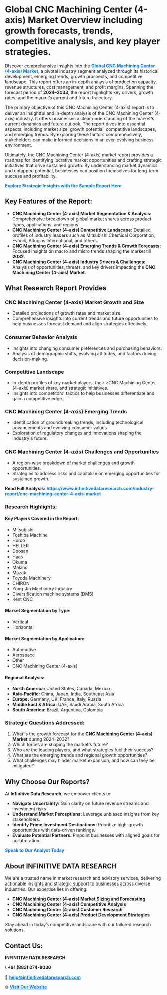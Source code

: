 <h1>Global CNC Machining Center (4-axis) Market Overview including growth forecasts, trends, competitive analysis, and key player strategies.</h1>
<p>
Discover comprehensive insights into the 
<a href="https://www.infinitivedataresearch.com/industry-report/cnc-machining-center-4-axis-market" rel="dofollow" style="color: #007BFF; text-decoration: none;"><strong>Global CNC Machining Center (4-axis) Market</strong></a>, a pivotal industry segment analyzed through its historical development, emerging trends, growth prospects, and competitive landscape. This report offers an in-depth analysis of production capacity, revenue structures, cost management, and profit margins. Spanning the forecast period of <strong>2024–2033</strong>, the report highlights key drivers, growth rates, and the market’s current and future trajectory.
</p>
<p>
The primary objective of this CNC Machining Center (4-axis) report is to deliver an insightful and in-depth analysis of the CNC Machining Center (4-axis) industry. It offers businesses a clear understanding of the market's current dynamics and future outlook. The report dives into essential aspects, including market size, growth potential, competitive landscapes, and emerging trends. By exploring these factors comprehensively, stakeholders can make informed decisions in an ever-evolving business environment.
</p>
<p>
Ultimately, the CNC Machining Center (4-axis) market report provides a roadmap for identifying lucrative market opportunities and crafting strategic initiatives that drive sustained growth. By understanding market dynamics and untapped potential, businesses can position themselves for long-term success and profitability.
</p>
<p>
<a href="https://www.infinitivedataresearch.com/request-sample/reportId=103418" style="color: #007BFF; text-decoration: none;"><strong>Explore Strategic Insights with the Sample Report Here</strong></a>
</p>

<h2>Key Features of the Report:</h2>
<ul>
<li><strong>CNC Machining Center (4-axis) Market Segmentation & Analysis:</strong> Comprehensive breakdown of global market shares across product types, applications, and regions.</li>
<li><strong>CNC Machining Center (4-axis) Competitive Landscape:</strong> Detailed profiles of industry leaders such as Mitsubishi Chemical Corporation, Evonik, Altuglas International, and others.</li>
<li><strong>CNC Machining Center (4-axis) Emerging Trends & Growth Forecasts:</strong> Focused insights on macro and micro trends shaping the market till <strong>2032</strong>.</li>
<li><strong>CNC Machining Center (4-axis) Industry Drivers & Challenges:</strong> Analysis of opportunities, threats, and key drivers impacting the <strong>CNC Machining Center (4-axis) Market</strong>.</li>
</ul>

<h2>What Research Report Provides</h2>
<h3>CNC Machining Center (4-axis) Market Growth and Size</h3>
<ul>
<li>Detailed projections of growth rates and market size.</li>
<li>Comprehensive insights into current trends and future opportunities to help businesses forecast demand and align strategies effectively.</li>
</ul>

<h3>Consumer Behavior Analysis</h3>
<ul>
<li>Insights into changing consumer preferences and purchasing behaviors.</li>
<li>Analysis of demographic shifts, evolving attitudes, and factors driving decision-making.</li>
</ul>

<h3>Competitive Landscape</h3>
<ul>
<li>In-depth profiles of key market players, their >CNC Machining Center (4-axis) market share, and strategic initiatives.</li>
<li>Insights into competitors' tactics to help businesses differentiate and gain a competitive edge.</li>
</ul>

<h3>CNC Machining Center (4-axis) Emerging Trends</h3>
<ul>
<li>Identification of groundbreaking trends, including technological advancements and evolving consumer values.</li>
<li>Exploration of regulatory changes and innovations shaping the industry's future.</li>
</ul>

<h3>CNC Machining Center (4-axis) Challenges and Opportunities</h3>
<ul>
<li>A region-wise breakdown of market challenges and growth opportunities.</li>
<li>Strategies to address risks and capitalize on emerging opportunities for sustained growth.</li>
</ul>
<p><strong>Read Full Analysis:</strong> <a href="https://www.infinitivedataresearch.com/industry-report/cnc-machining-center-4-axis-market" rel="dofollow" style="color: #007BFF; text-decoration: none;"><strong>https://www.infinitivedataresearch.com/industry-report/cnc-machining-center-4-axis-market</strong></a></p>
<h3>Research Highlights:</h3>
<h4>Key Players Covered in the Report:</h4>
<ul><li>Mitsubishi</li><li>Toshiba Machine</li><li>Hurco</li><li>HELLER</li><li>Doosan</li><li>Haas</li><li>Okuma</li><li>Makino</li><li>Mazak</li><li>Toyoda Machinery</li><li>CHIRON</li><li>Yong-Jin Machinery Industry</li><li>Diversification machine systems (DMS)</li><li>Kent CNC</li></ul>
<h4>Market Segmentation by Type:</h4>
<ul><li>Vertical</li><li>Horizontal</li></ul>
<h4>Market Segmentation by Application:</h4>
<ul><li>Automotive</li><li>Aerospace</li><li>Other</li><li>CNC Machining Center (4-axis)</li></ul>

<h4>Regional Analysis:</h4>
<ul>
<li><strong>North America:</strong> United States, Canada, Mexico</li>
<li><strong>Asia-Pacific:</strong> China, Japan, India, Southeast Asia</li>
<li><strong>Europe:</strong> Germany, UK, France, Italy, Russia</li>
<li><strong>Middle East & Africa:</strong> UAE, Saudi Arabia, South Africa</li>
<li><strong>South America:</strong> Brazil, Argentina, Colombia</li>
</ul>

<h3>Strategic Questions Addressed:</h3>
<ol>
<li>What is the growth forecast for the <strong>CNC Machining Center (4-axis) Market</strong> during 2024–2032?</li>
<li>Which forces are shaping the market's future?</li>
<li>Who are the leading players, and what strategies fuel their success?</li>
<li>What are the emerging trends and regional growth opportunities?</li>
<li>What challenges may hinder market expansion, and how can they be mitigated?</li>
</ol>

<h2>Why Choose Our Reports?</h2>
<p>At <strong>Infinitive Data Research</strong>, we empower clients to:</p>
<ul>
<li><strong>Navigate Uncertainty:</strong> Gain clarity on future revenue streams and investment risks.</li>
<li><strong>Understand Market Perceptions:</strong> Leverage unbiased insights from key stakeholders.</li>
<li><strong>Identify Prime Investment Destinations:</strong> Prioritize high-growth opportunities with data-driven rankings.</li>
<li><strong>Evaluate Potential Partners:</strong> Pinpoint businesses with aligned goals for collaboration.</li>
</ul>
<p><a href="https://www.infinitivedataresearch.com/industry-report/cnc-machining-center-4-axis-market" rel="dofollow" style="color: #007BFF; text-decoration: none;"><strong>Speak to Our Analyst Today</strong></a></p>

<h2>About INFINITIVE DATA RESEARCH</h2>
<p>We are a trusted name in market research and advisory services, delivering actionable insights and strategic support to businesses across diverse industries. Our expertise lies in offering:</p>
<ul>
<li><strong>CNC Machining Center (4-axis) Market Sizing and Forecasting</strong></li>
<li><strong>CNC Machining Center (4-axis) Competitive Analysis</strong></li>
<li><strong>CNC Machining Center (4-axis) Customer Research</strong></li>
<li><strong>CNC Machining Center (4-axis) Product Development Strategies</strong></li>
</ul>
<p>Stay ahead in today’s competitive landscape with our tailored research solutions.</p>

<h2>Contact Us:</h2>
<p><strong>INFINITIVE DATA RESEARCH</strong></p>
<p>📞 <strong>+91 (883) 074-8030</strong></p>
<p>📧 <strong><a href="mailto:help@infinitivedataresearch.com" style="color: #007BFF;">help@infinitivedataresearch.com</a></strong></p>
<p>🌐 <strong><a href="https://www.infinitivedataresearch.com" rel="dofollow" style="color: #007BFF;">Visit Our Website</a></strong></p>